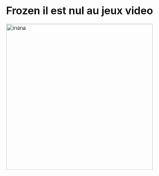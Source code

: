 <h1>Frozen il est nul au jeux video</h1>

<img alt="inana" src="blob/main/img/ina.png" usemap="#inanam"  width="400" height="400">
